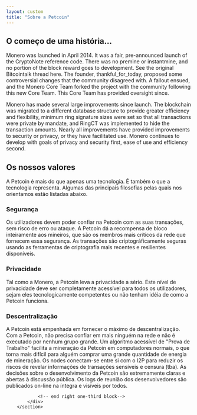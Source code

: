 ```yaml
---
layout: custom
title: "Sobre a Petcoin"
---
```


<div class="about-monero">
    <section class="container">
            <div class="row">
                <!-- left two-thirds block-->
                <div class="full col-xs-12">
                    <div class="info-block text-adapt">
                        <div class="row center-xs">
                            <div class="col">
                                <h2>O começo de uma história...</h2>
                            </div>
                        </div>
<div markdown="1"> 

Monero was launched in April 2014. It was a fair, pre-announced launch of the CryptoNote reference code. There was no premine or instantmine, and no portion of the block reward goes to development. See the original Bitcointalk thread here. The founder, thankful_for_today, proposed some controversial changes that the community disagreed with. A fallout ensued, and the Monero Core Team forked the project with the community following this new Core Team. This Core Team has provided oversight since.

Monero has made several large improvements since launch. The blockchain was migrated to a different database structure to provide greater efficiency and flexibility, minimum ring signature sizes were set so that all transactions were private by mandate, and RingCT was implemented to hide the transaction amounts. Nearly all improvements have provided improvements to security or privacy, or they have facilitated use. Monero continues to develop with goals of privacy and security first, ease of use and efficiency second.
                           
</div>
                    </div>
                </div>
                <!-- end right one-third block-->
            </div>
            <div class="row">
                <!-- left two-thirds block-->
                <div class="full col-xs-12">
                    <div class="info-block text-adapt">
                        <div class="row center-xs">
                            <div class="col">
                                <h2>Os nossos valores</h2>
                            </div>
                        </div>
                        
<div markdown="1">

A Petcoin é mais do que apenas uma tecnologia. É também o que a tecnologia representa. Algumas das principais filosofias pelas quais nos orientamos estão listadas abaixo.

### Segurança

Os utilizadores devem poder confiar na Petcoin com as suas transações, sem risco de erro ou ataque. A Petcoin dá a recompensa de bloco inteiramente aos mineiros, que são os membros mais críticos da rede que fornecem essa segurança. As transações são criptográficamente seguras usando as ferramentas de criptografia mais recentes e resilientes disponíveis.

### Privacidade 

Tal como a Monero, a Petcoin leva a privacidade a sério. Este nível de privacidade deve ser completamente acessível para todos os utilizadores, sejam eles tecnologicamente competentes ou não tenham idéia de como a Petcoin funciona. 

### Descentralização 
                          
A Petcoin está empenhada em fornecer o máximo de descentralização. Com a Petcoin, não precisa confiar em mais ninguém na rede e não é executado por nenhum grupo grande. Um algoritmo acessível de "Prova de Trabalho" facilita a mineração da Petcoin em computadores normais, o que torna mais difícil para alguém comprar uma grande quantidade de energia de mineração. Os nodes conectam-se entre si com o I2P para reduzir os riscos de revelar informações de transações sensíveis e censura (tba). As decisões sobre o desenvolvimento da Petcoin são extremamente claras e abertas à discussão pública. Os logs de reunião dos desenvolvedores são publicados on-line na íntegra e visíveis por todos. 
                           
</div>
                    </div>
                </div>
    
                
                <!-- end right one-third block-->
            </div>
        </section>